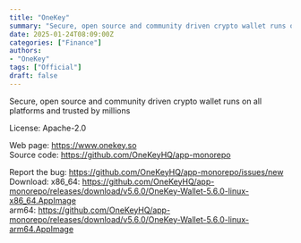 ```yaml
---
title: "OneKey"
summary: "Secure, open source and community driven crypto wallet runs on all platforms and trusted by millions"
date: 2025-01-24T08:09:00Z
categories: ["Finance"]
authors:
- "OneKey"
tags: ["Official"]
draft: false
---
```


Secure, open source and community driven crypto wallet runs on all platforms and trusted by millions

License: Apache-2.0

Web page: <https://www.onekey.so>  
Source code: <https://github.com/OneKeyHQ/app-monorepo>

Report the bug: <https://github.com/OneKeyHQ/app-monorepo/issues/new>  
Download:   x86_64: <https://github.com/OneKeyHQ/app-monorepo/releases/download/v5.6.0/OneKey-Wallet-5.6.0-linux-x86_64.AppImage>  
            arm64: <https://github.com/OneKeyHQ/app-monorepo/releases/download/v5.6.0/OneKey-Wallet-5.6.0-linux-arm64.AppImage>
